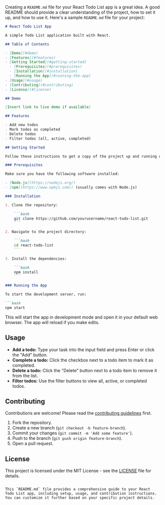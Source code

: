 Creating a `README.md` file for your React Todo List app is a great idea. A good README should provide a clear understanding of the project, how to set it up, and how to use it. Here's a sample `README.md` file for your project:

```markdown
# React Todo List App

A simple Todo List application built with React.

## Table of Contents

- [Demo](#demo)
- [Features](#features)
- [Getting Started](#getting-started)
  - [Prerequisites](#prerequisites)
  - [Installation](#installation)
  - [Running the App](#running-the-app)
- [Usage](#usage)
- [Contributing](#contributing)
- [License](#license)

## Demo

[Insert link to live demo if available]

## Features

- Add new todos
- Mark todos as completed
- Delete todos
- Filter todos (all, active, completed)

## Getting Started

Follow these instructions to get a copy of the project up and running on your local machine for development and testing purposes.

### Prerequisites

Make sure you have the following software installed:

- [Node.js](https://nodejs.org/)
- [npm](https://www.npmjs.com/) (usually comes with Node.js)

### Installation

1. Clone the repository:

    ```bash
    git clone https://github.com/yourusername/react-todo-list.git
    ```

2. Navigate to the project directory:

    ```bash
    cd react-todo-list
    ```

3. Install the dependencies:

    ```bash
    npm install
    ```

### Running the App

To start the development server, run:

```bash
npm start
```

This will start the app in development mode and open it in your default web browser. The app will reload if you make edits.

## Usage

- **Add a todo:** Type your task into the input field and press Enter or click the "Add" button.
- **Complete a todo:** Click the checkbox next to a todo item to mark it as completed.
- **Delete a todo:** Click the "Delete" button next to a todo item to remove it from the list.
- **Filter todos:** Use the filter buttons to view all, active, or completed todos.

## Contributing

Contributions are welcome! Please read the [contributing guidelines](CONTRIBUTING.md) first.

1. Fork the repository.
2. Create a new branch (`git checkout -b feature-branch`).
3. Commit your changes (`git commit -m 'Add some feature'`).
4. Push to the branch (`git push origin feature-branch`).
5. Open a pull request.

## License

This project is licensed under the MIT License - see the [LICENSE](LICENSE) file for details.
```

This `README.md` file provides a comprehensive guide to your React Todo List app, including setup, usage, and contribution instructions. You can customize it further based on your specific project details.
